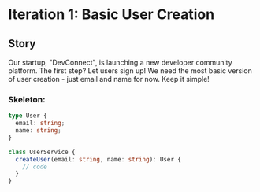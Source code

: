 # Iteration 1: Basic User Creation

## Story

Our startup, "DevConnect", is launching a new developer community platform. 
The first step? Let users sign up! We need the most basic version of user creation - 
just email and name for now. Keep it simple!

### Skeleton:

```typescript
type User {
  email: string;
  name: string;
}

class UserService {
  createUser(email: string, name: string): User {
    // code
  }
}
```